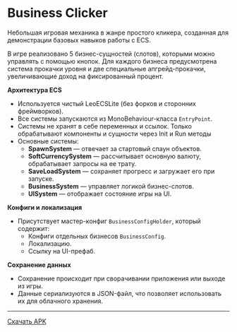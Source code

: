 # Business Clicker

Небольшая игровая механика в жанре простого кликера, созданная для демонстрации базовых навыков работы с ECS.

В игре реализовано 5 бизнес-сущностей (слотов), которыми можно управлять с помощью кнопок. Для каждого бизнеса предусмотрена система прокачки уровня и две специальные апгрейд-прокачки, увеличивающие доход на фиксированный процент.

**Архитектура ECS**

- Используется чистый LeoECSLite (без форков и сторонних фреймворков).
- Все системы запускаются из MonoBehaviour-класса `EntryPoint`.
- Системы не хранят в себе переменных и ссылок. Только обрабатывают компоненты и сущности через Init и Run методы
- Основные системы:
  - **SpawnSystem** — отвечает за стартовый спаун объектов.
  - **SoftCurrencySystem** — рассчитывает основную валюту, обрабатывает запросы на ее трату.
  - **SaveLoadSystem** — сохраняет прогресс и загружает его при запуске.
  - **BusinessSystem** — управляет логикой бизнес-слотов.
  - **UISystem** — отображает состояние игры на UI.

**Конфиги и локализация**

- Присутствует мастер-конфиг `BusinessConfigHolder`, который содержит:
  - Конфиги отдельных бизнесов `BusinessConfig`.
  - Локализацию.
  - Ссылку на UI-префаб.

**Сохранение данных**

- Сохранение происходит при сворачивании приложения или выходе из игры.
- Данные сериализуются в JSON-файл, что позволяет использовать их для облачного хранения.

---

[Скачать APK](build.apk)
